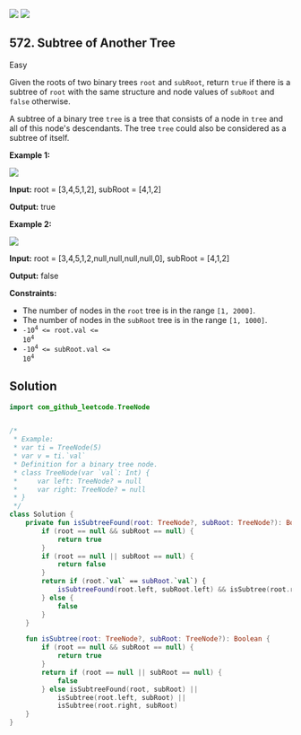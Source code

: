 [![](https://img.shields.io/github/stars/javadev/LeetCode-in-Kotlin?label=Stars&style=flat-square)](https://github.com/javadev/LeetCode-in-Kotlin)
[![](https://img.shields.io/github/forks/javadev/LeetCode-in-Kotlin?label=Fork%20me%20on%20GitHub%20&style=flat-square)](https://github.com/javadev/LeetCode-in-Kotlin/fork)

## 572\. Subtree of Another Tree

Easy

Given the roots of two binary trees `root` and `subRoot`, return `true` if there is a subtree of `root` with the same structure and node values of `subRoot` and `false` otherwise.

A subtree of a binary tree `tree` is a tree that consists of a node in `tree` and all of this node's descendants. The tree `tree` could also be considered as a subtree of itself.

**Example 1:**

![](https://assets.leetcode.com/uploads/2021/04/28/subtree1-tree.jpg)

**Input:** root = [3,4,5,1,2], subRoot = [4,1,2]

**Output:** true

**Example 2:**

![](https://assets.leetcode.com/uploads/2021/04/28/subtree2-tree.jpg)

**Input:** root = [3,4,5,1,2,null,null,null,null,0], subRoot = [4,1,2]

**Output:** false

**Constraints:**

*   The number of nodes in the `root` tree is in the range `[1, 2000]`.
*   The number of nodes in the `subRoot` tree is in the range `[1, 1000]`.
*   <code>-10<sup>4</sup> <= root.val <= 10<sup>4</sup></code>
*   <code>-10<sup>4</sup> <= subRoot.val <= 10<sup>4</sup></code>

## Solution

```kotlin
import com_github_leetcode.TreeNode


/*
 * Example:
 * var ti = TreeNode(5)
 * var v = ti.`val`
 * Definition for a binary tree node.
 * class TreeNode(var `val`: Int) {
 *     var left: TreeNode? = null
 *     var right: TreeNode? = null
 * }
 */
class Solution {
    private fun isSubtreeFound(root: TreeNode?, subRoot: TreeNode?): Boolean {
        if (root == null && subRoot == null) {
            return true
        }
        if (root == null || subRoot == null) {
            return false
        }
        return if (root.`val` == subRoot.`val`) {
            isSubtreeFound(root.left, subRoot.left) && isSubtree(root.right, subRoot.right)
        } else {
            false
        }
    }

    fun isSubtree(root: TreeNode?, subRoot: TreeNode?): Boolean {
        if (root == null && subRoot == null) {
            return true
        }
        return if (root == null || subRoot == null) {
            false
        } else isSubtreeFound(root, subRoot) ||
            isSubtree(root.left, subRoot) ||
            isSubtree(root.right, subRoot)
    }
}
```